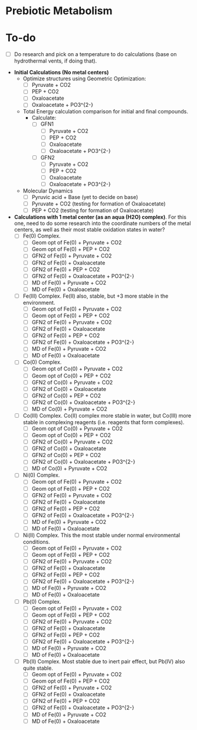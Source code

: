# Prebiotic Metabolism

# To-do
- [ ] Do research and pick on a temperature to do calculations (base on hydrothermal vents, if doing that).

- **Initial Calculations (No metal centers)**
  - Optimize structures using Geometric Optimization:
    - [ ] Pyruvate + CO2
    - [ ] PEP + CO2
    - [ ] Oxaloacetate
    - [ ] Oxaloacetate + PO3^{2-}
          
  - Total Energy calculation comparison for initial and final compounds.
    - Calculate:  
      - [ ] GFN1
        - [ ] Pyruvate + CO2
        - [ ] PEP + CO2
        - [ ] Oxaloacetate
        - [ ] Oxaloacetate + PO3^{2-}
              
      - [ ] GFN2
        - [ ] Pyruvate + CO2
        - [ ] PEP + CO2
        - [ ] Oxaloacetate
        - [ ] Oxaloacetate + PO3^{2-}
              
  - Molecular Dynamics
    - [ ] Pyruvic acid + Base (yet to decide on base)
    - [ ] Pyruvate + CO2 (testing for formation of Oxaloacetate)
    - [ ] PEP + CO2 (testing for formation of Oxaloacetate)
    
- **Calculations with 1 metal center (as an aqua (H2O) complex)**. For this one, need to do some research into the coordinate numbers of the metal centers, as well as their most stable oxidation states in water?
  - [ ] Fe(0) Complex.
    - [ ] Geom opt of Fe(0) + Pyruvate + CO2
    - [ ] Geom opt of Fe(0) + PEP + CO2
    - [ ] GFN2 of Fe(0) + Pyruvate + CO2
    - [ ] GFN2 of Fe(0) + Oxaloacetate
    - [ ] GFN2 of Fe(0) + PEP + CO2
    - [ ] GFN2 of Fe(0) + Oxaloacetate + PO3^{2-}
    - [ ] MD of Fe(0) + Pyruvate + CO2
    - [ ] MD of Fe(0) + Oxaloacetate

  - [ ] Fe(III) Complex. Fe(II) also, stable, but +3 more stable in the environment.
    - [ ] Geom opt of Fe(0) + Pyruvate + CO2
    - [ ] Geom opt of Fe(0) + PEP + CO2
    - [ ] GFN2 of Fe(0) + Pyruvate + CO2
    - [ ] GFN2 of Fe(0) + Oxaloacetate
    - [ ] GFN2 of Fe(0) + PEP + CO2
    - [ ] GFN2 of Fe(0) + Oxaloacetate + PO3^{2-}
    - [ ] MD of Fe(0) + Pyruvate + CO2
    - [ ] MD of Fe(0) + Oxaloacetate

  - [ ] Co(0) Complex.
    - [ ] Geom opt of Co(0) + Pyruvate + CO2
    - [ ] Geom opt of Co(0) + PEP + CO2
    - [ ] GFN2 of Co(0) + Pyruvate + CO2
    - [ ] GFN2 of Co(0) + Oxaloacetate
    - [ ] GFN2 of Co(0) + PEP + CO2
    - [ ] GFN2 of Co(0) + Oxaloacetate + PO3^{2-}
    - [ ] MD of Co(0) + Pyruvate + CO2

  - [ ] Co(III) Complex. Co(II) complex more stable in water, but Co(III) more stable in complexing reagents (i.e. reagents that form complexes).
    - [ ] Geom opt of Co(0) + Pyruvate + CO2
    - [ ] Geom opt of Co(0) + PEP + CO2
    - [ ] GFN2 of Co(0) + Pyruvate + CO2
    - [ ] GFN2 of Co(0) + Oxaloacetate
    - [ ] GFN2 of Co(0) + PEP + CO2
    - [ ] GFN2 of Co(0) + Oxaloacetate + PO3^{2-}
    - [ ] MD of Co(0) + Pyruvate + CO2

  - [ ] Ni(0) Complex.
    - [ ] Geom opt of Fe(0) + Pyruvate + CO2
    - [ ] Geom opt of Fe(0) + PEP + CO2
    - [ ] GFN2 of Fe(0) + Pyruvate + CO2
    - [ ] GFN2 of Fe(0) + Oxaloacetate
    - [ ] GFN2 of Fe(0) + PEP + CO2
    - [ ] GFN2 of Fe(0) + Oxaloacetate + PO3^{2-}
    - [ ] MD of Fe(0) + Pyruvate + CO2
    - [ ] MD of Fe(0) + Oxaloacetate

  - [ ] Ni(II) Complex. This the most stable under normal environmental conditions.
    - [ ] Geom opt of Fe(0) + Pyruvate + CO2
    - [ ] Geom opt of Fe(0) + PEP + CO2
    - [ ] GFN2 of Fe(0) + Pyruvate + CO2
    - [ ] GFN2 of Fe(0) + Oxaloacetate
    - [ ] GFN2 of Fe(0) + PEP + CO2
    - [ ] GFN2 of Fe(0) + Oxaloacetate + PO3^{2-}
    - [ ] MD of Fe(0) + Pyruvate + CO2
    - [ ] MD of Fe(0) + Oxaloacetate

  - [ ] Pb(0) Complex.
    - [ ] Geom opt of Fe(0) + Pyruvate + CO2
    - [ ] Geom opt of Fe(0) + PEP + CO2
    - [ ] GFN2 of Fe(0) + Pyruvate + CO2
    - [ ] GFN2 of Fe(0) + Oxaloacetate
    - [ ] GFN2 of Fe(0) + PEP + CO2
    - [ ] GFN2 of Fe(0) + Oxaloacetate + PO3^{2-}
    - [ ] MD of Fe(0) + Pyruvate + CO2
    - [ ] MD of Fe(0) + Oxaloacetate

  - [ ] Pb(II) Complex. Most stable due to inert pair effect, but Pb(IV) also quite stable.
    - [ ] Geom opt of Fe(0) + Pyruvate + CO2
    - [ ] Geom opt of Fe(0) + PEP + CO2
    - [ ] GFN2 of Fe(0) + Pyruvate + CO2
    - [ ] GFN2 of Fe(0) + Oxaloacetate
    - [ ] GFN2 of Fe(0) + PEP + CO2
    - [ ] GFN2 of Fe(0) + Oxaloacetate + PO3^{2-}
    - [ ] MD of Fe(0) + Pyruvate + CO2
    - [ ] MD of Fe(0) + Oxaloacetate

